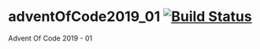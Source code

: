# adventOfCode2019_01 [![Build Status](https://travis-ci.org/lguzzon-NIM/adventOfCode2019_01.svg?branch=master)](https://travis-ci.org/lguzzon-NIM/adventOfCode2019_01)

Advent Of Code 2019 - 01
